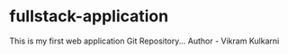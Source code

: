 # fullstack-application
This is my first web application Git Repository...
Author - Vikram Kulkarni
